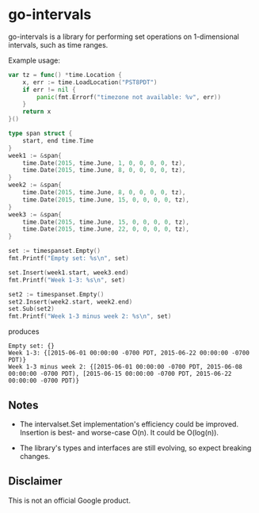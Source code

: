 # go-intervals

go-intervals is a library for performing set operations on 1-dimensional
intervals, such as time ranges.

Example usage:

```go
var tz = func() *time.Location {
    x, err := time.LoadLocation("PST8PDT")
    if err != nil {
        panic(fmt.Errorf("timezone not available: %v", err))
    }
    return x
}()

type span struct {
    start, end time.Time
}
week1 := &span{
    time.Date(2015, time.June, 1, 0, 0, 0, 0, tz),
    time.Date(2015, time.June, 8, 0, 0, 0, 0, tz),
}
week2 := &span{
    time.Date(2015, time.June, 8, 0, 0, 0, 0, tz),
    time.Date(2015, time.June, 15, 0, 0, 0, 0, tz),
}
week3 := &span{
    time.Date(2015, time.June, 15, 0, 0, 0, 0, tz),
    time.Date(2015, time.June, 22, 0, 0, 0, 0, tz),
}

set := timespanset.Empty()
fmt.Printf("Empty set: %s\n", set)

set.Insert(week1.start, week3.end)
fmt.Printf("Week 1-3: %s\n", set)

set2 := timespanset.Empty()
set2.Insert(week2.start, week2.end)
set.Sub(set2)
fmt.Printf("Week 1-3 minus week 2: %s\n", set)
```

produces

    Empty set: {}
    Week 1-3: {[2015-06-01 00:00:00 -0700 PDT, 2015-06-22 00:00:00 -0700 PDT)}
    Week 1-3 minus week 2: {[2015-06-01 00:00:00 -0700 PDT, 2015-06-08 00:00:00 -0700 PDT), [2015-06-15 00:00:00 -0700 PDT, 2015-06-22 00:00:00 -0700 PDT)}

## Notes

- The intervalset.Set implementation's efficiency could be improved. Insertion
  is best- and worse-case O(n). It could be O(log(n)).

- The library's types and interfaces are still evolving, so expect breaking
  changes.

## Disclaimer

This is not an official Google product.
